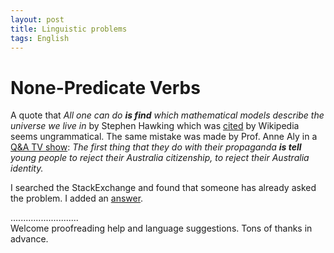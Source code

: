 ```yaml
---
layout: post
title: Linguistic problems
tags: English
---
```


# None-Predicate Verbs
A quote that *All one can do **is find** which mathematical models describe the universe we live in* by Stephen Hawking which was [cited][Wikipage] by Wikipedia seems ungrammatical. The same mistake was made by Prof. Anne Aly in a [Q&A TV show][transcript]: *The first thing that they do with their propaganda **is tell** young people to reject their Australia citizenship, to reject their Australia identity.*

I searched the StackExchange and found that someone has already asked the problem. I added an [answer][answeronstack].
 
[transcript]: http://www.abc.net.au/tv/qanda/txt/s4246615.htm
[Wikipage]: https://en.wikipedia.org/wiki/Imaginary_time
[answeronstack]: http://ell.stackexchange.com/a/61067/10484

...........................     
Welcome proofreading help and language suggestions. Tons of thanks in advance.

